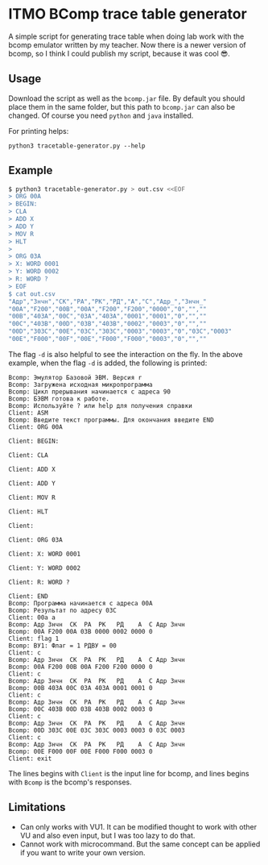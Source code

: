 # ITMO BComp trace table generator
A simple script for generating trace table when doing lab work with the bcomp emulator written by my teacher. Now there is a newer version of bcomp, so I think I could publish my script, because it was cool :sunglasses:.

## Usage
Download the script as well as the `bcomp.jar` file. By default you should place them in the same folder, but this path to `bcomp.jar` can also be changed. Of course you need `python` and `java` installed.

For printing helps:
```
python3 tracetable-generator.py --help
```

## Example
```bash
$ python3 tracetable-generator.py > out.csv <<EOF
> ORG 00A
> BEGIN:
> CLA
> ADD X
> ADD Y
> MOV R
> HLT
> 
> ORG 03A
> X: WORD 0001
> Y: WORD 0002
> R: WORD ?
> EOF
$ cat out.csv
"Адр","Знчн","СК","РА","РК","РД","А","C","Адр_","Знчн_"
"00A","F200","00B","00A","F200","F200","0000","0","",""
"00B","403A","00C","03A","403A","0001","0001","0","",""
"00C","403B","00D","03B","403B","0002","0003","0","",""
"00D","303C","00E","03C","303C","0003","0003","0","03C","0003"
"00E","F000","00F","00E","F000","F000","0003","0","",""
```

The flag `-d` is also helpful to see the interaction on the fly. In the above example, when the flag `-d` is added, the following is printed:
```
Bcomp: Эмулятор Базовой ЭВМ. Версия r
Bcomp: Загружена исходная микропрограмма
Bcomp: Цикл прерывания начинается с адреса 90
Bcomp: БЭВМ готова к работе.
Bcomp: Используйте ? или help для получения справки
Client: ASM
Bcomp: Введите текст программы. Для окончания введите END
Client: ORG 00A

Client: BEGIN:

Client: CLA

Client: ADD X

Client: ADD Y

Client: MOV R

Client: HLT

Client: 

Client: ORG 03A

Client: X: WORD 0001

Client: Y: WORD 0002

Client: R: WORD ?

Client: END
Bcomp: Программа начинается с адреса 00A
Bcomp: Результат по адресу 03C
Client: 00a a
Bcomp: Адр Знчн  СК  РА  РК   РД    А  C Адр Знчн
Bcomp: 00A F200 00A 03B 0000 0002 0000 0
Client: flag 1
Bcomp: ВУ1: Флаг = 1 РДВУ = 00
Client: c
Bcomp: Адр Знчн  СК  РА  РК   РД    А  C Адр Знчн
Bcomp: 00A F200 00B 00A F200 F200 0000 0
Client: c
Bcomp: Адр Знчн  СК  РА  РК   РД    А  C Адр Знчн
Bcomp: 00B 403A 00C 03A 403A 0001 0001 0
Client: c
Bcomp: Адр Знчн  СК  РА  РК   РД    А  C Адр Знчн
Bcomp: 00C 403B 00D 03B 403B 0002 0003 0
Client: c
Bcomp: Адр Знчн  СК  РА  РК   РД    А  C Адр Знчн
Bcomp: 00D 303C 00E 03C 303C 0003 0003 0 03C 0003
Client: c
Bcomp: Адр Знчн  СК  РА  РК   РД    А  C Адр Знчн
Bcomp: 00E F000 00F 00E F000 F000 0003 0
Client: exit
```

The lines begins with `Client` is the input line for bcomp, and lines begins with `Bcomp` is the bcomp's responses.

## Limitations
- Can only works with VU1. It can be modified thought to work with other VU and also even input, but I was too lazy to do that.
- Cannot work with microcommand. But the same concept can be applied if you want to write your own version.
